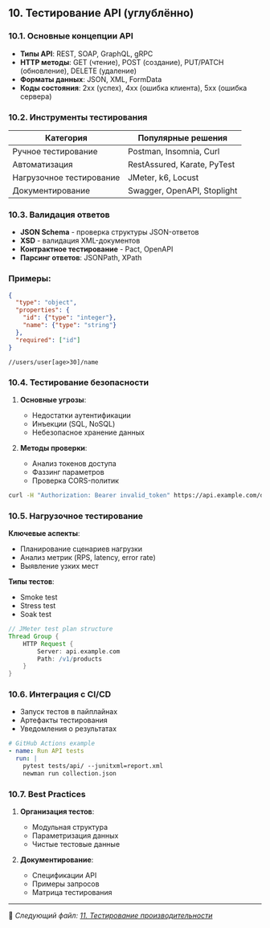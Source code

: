 ## 10. Тестирование API (углублённо)

### 10.1. Основные концепции API
- **Типы API**: REST, SOAP, GraphQL, gRPC  
- **HTTP методы**: GET (чтение), POST (создание), PUT/PATCH (обновление), DELETE (удаление)  
- **Форматы данных**: JSON, XML, FormData  
- **Коды состояния**: 2xx (успех), 4xx (ошибка клиента), 5xx (ошибка сервера)

### 10.2. Инструменты тестирования
| Категория       | Популярные решения                 |
|-----------------|-----------------------------------|
| Ручное тестирование | Postman, Insomnia, Curl         |
| Автоматизация   | RestAssured, Karate, PyTest      |
| Нагрузочное тестирование | JMeter, k6, Locust          |
| Документирование | Swagger, OpenAPI, Stoplight     |

### 10.3. Валидация ответов
- **JSON Schema** - проверка структуры JSON-ответов  
- **XSD** - валидация XML-документов  
- **Контрактное тестирование** - Pact, OpenAPI  
- **Парсинг ответов**: JSONPath, XPath

### Примеры:
```json
{
  "type": "object",
  "properties": {
    "id": {"type": "integer"},
    "name": {"type": "string"}
  },
  "required": ["id"]
}
```
```xpath
//users/user[age>30]/name
```

### 10.4. Тестирование безопасности
1. **Основные угрозы**:
   - Недостатки аутентификации  
   - Инъекции (SQL, NoSQL)  
   - Небезопасное хранение данных  

2. **Методы проверки**:
   - Анализ токенов доступа  
   - Фаззинг параметров  
   - Проверка CORS-политик
  
```bash
curl -H "Authorization: Bearer invalid_token" https://api.example.com/data
```

### 10.5. Нагрузочное тестирование
**Ключевые аспекты**:
- Планирование сценариев нагрузки  
- Анализ метрик (RPS, latency, error rate)  
- Выявление узких мест  

**Типы тестов**:
- Smoke test  
- Stress test  
- Soak test

```groovy
// JMeter test plan structure
Thread Group {
    HTTP Request {
        Server: api.example.com
        Path: /v1/products
    }
}
```

### 10.6. Интеграция с CI/CD
- Запуск тестов в пайплайнах  
- Артефакты тестирования  
- Уведомления о результатах

```yaml
# GitHub Actions example
- name: Run API tests
  run: |
    pytest tests/api/ --junitxml=report.xml
    newman run collection.json
```

### 10.7. Best Practices
1. **Организация тестов**:
   - Модульная структура  
   - Параметризация данных  
   - Чистые тестовые данные  

2. **Документирование**:
   - Спецификации API  
   - Примеры запросов  
   - Матрица тестирования  

---

📌 _Следующий файл: [11. Тестирование производительности](11_performance_testing.md)_
